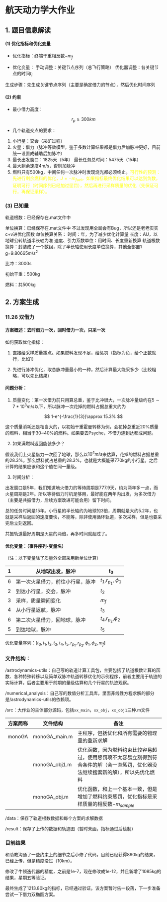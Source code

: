 # 航天动力学大作业

## 1. 题目信息解读

#### (1) 优化指标和优化变量

- 优化指标：终端干重相反数$-m_f$

- 优化变量：
  手动调整：关键节点序列（总飞行策略）
  优化器调整：各关键节点的时间$t_i$

生成步骤：先生成关键节点序列（主要是确定借力的节点），然后优化时间序列

#### (2) 约束

- 最小借力高度：

$$
r_p\geq 300 km
$$

- 几个轨道交点的要求：
1. 小行星：交会（采矿过程）
2. 火星：借力（脉冲等效模型，鉴于多数计算结果都是借力后加脉冲更好，目前统一设置成辅助后加脉冲）
3. 最长出发窗口：1825天（5年）
   最长任务总时间：5475天（15年）
4. 最大剩余速度4m/s，否则加脉冲
5. 燃料只有500kg，中间任何一次脉冲时发现烧光都必须终止。<font color=yellow>可行性的预测：先进行剩余燃料的优化，$J=-m_{fuel}$，如果指标最终优化结果可以达到负数，证明可行（时间序列已经加过惩罚），然后再进行采样质量的优化（先保证可行，再保证采样）。</font>

### (3) 已知量

轨道根数：已经保存在.mat文件中

单位换算：已经保存在.mat文件中
不过发现用全局会有Bug，所以还是老老实实c+v进优化函数
    单位换算关系：
    时间：年，为了减少优化计算量
    长度：AU，以地球公转轨道半长轴为准
    速度、引力系数单位：用时间、长度重新换算
    轨道根数换算：封装成了一个数组，除了半长轴使用长度单位换算，其他全部置1
    g=9.80665$m/s^2$

比冲：3000s

初始干重：500kg

燃料：共500kg

## 2. 方案生成

### 11.26 双借力

#### 方案概述：去时借力一次，回时借力一次，只采一次

如何获取优化指标：

1. 直接给采样质量撒点。如果燃料发现不足，给惩罚（指标为负，给个正数就行，比如1）

2. 先进行脉冲优化，取总脉冲量最小的一种，然后计算最大能采多少（比较粗略，可以先比结果）

#### 问题分析：

1. 质量变化：第一次借力前只用算总重，鉴于比冲很大，一次脉冲量级约在$5\sim 7*10^3m/s$以下，所以脉冲一次花掉的燃料占据总重大约为

$$
1-e^{-\frac{1}{3}}\approx 15.3%
$$

这个质量消耗还是相当大的，以初始干重霍曼转移为例，会花掉总重近20%质量的燃料，相当于30~40%的燃料。如果要去Psyche，不借力连到达都成问题。

2. 如果满燃料返回能装多少？

假设我们上火星借力一次回了地球，那么以$10^4m/s$来估算，花掉的燃料占据总重的28.3%，那么燃料就占总重的28.3%，也就是大概能采770kg的小行星。之后计算的结果应该和这个值在同一量级。

3. 时间分析：

出发窗口是5年，我们知道地火借力的等待周期是777.9天，约为两年多一点，而火星周期是2年。所以等待借力时机足够用，最好能在两年内出发，为多次借力（主要是共振借力，后续方案改进可能会用）留下时间。

总的任务时间是15年。小行星的半长轴约为地球的3倍，周期就是大约5.2年，也就是采样后返回的速度要快，不能等，除非使用循环轨道，多次采样，但是也要采完后立刻返回。

共振轨道最好周期是火星的两倍，再多时间就超过了。

#### 优化变量：（事件序列-变量名）

（注：以下变量除了质量外全部采用新单位计算）

| 1   | 从地球出发，脉冲         | $t_0$                     |
| --- | ---------------- | ------------------------- |
| 6   | 第一次火星借力，前往小行星，脉冲 | $t_1$,$r_{p_1}$, $\phi_1$ |
| 2   | 到达小行星，交会，脉冲      | $t_2$                     |
| 3   | 采样，质量瞬间变化        | $m_f$                     |
| 4   | 从小行星返航，脉冲        | $t_3$                     |
| 6   | 第二次火星借力，回地球，脉冲   | $t_4$,$r_{p_2}$,$\phi_2$  |
| 5   | 到达地球，脉冲          | $t_5$                     |

优化变量序列：[$t_0, t_1, t_2, t_3, t_4, t_5, r_{p_1},r_{p_2},\phi_1, \phi_2, m_f]$

### 文件结构：

/astrodynamics-utils：自己写的轨道计算工具包，主要包括了轨道根数计算的函数、各种特殊转移以及简单双脉冲轨道转移优化的示例程序，前者主要用于轨迹的实际计算，后者主要用于前期的量级估算和几个行星的轨迹观察。

/numerical_analysis：自己写的数值分析工具库，里面非线性方程求解的部分是/astrodynamics-utils的依赖项。

/src：大作业的主体部分源码，包括`xx_main`，`xx_obj`，`xx_obj1`三种.m文件

| 方案简称   | 文件结构          | 备注                                                                |
| ------ | ------------- | ----------------------------------------------------------------- |
| monoGA | monoGA_main.m | 主程序，包括优化和所有需要的物理量的重新求解                                            |
|        | monoGA_obj1.m | 优化函数，因为燃料约束比较容易超过，使用惩罚项不太容易立刻得到符合条件的解（会一直惩罚，优化器没法继续搜索新的解），所以先优化燃料 |
|        | monoGA_obj.m  | 优化函数，和上一个基本一致，但是增加了燃料约束惩罚，优化指标是采样质量的相反数$-m_{sample}$              |

/data：保存了轨道根数数据和每个方案的求解数据

/result：保存了上传的数据和轨迹图（暂时未画，指标通过后绘制）

### 目前结果

和助教沟通了一些约束上的细节之后小修了代码，目前已经获得890kg的结果，已经上传，但是精度没过（10km）。

修改了牛顿迭代器的精度，之前是1e-7，现在修改成1e-12，并且新增了1085kg的结果，星期五等验证。

最终生成了1213.80kg的指标，已经通过验证。该方案暂时告一段落，下一步准备尝试一下借力双椭圆方案。
